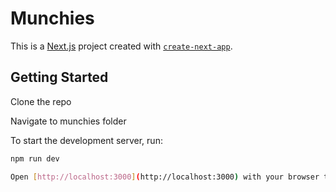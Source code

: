# Munchies

This is a [Next.js](https://nextjs.org) project created with [`create-next-app`](https://nextjs.org/docs/app/api-reference/cli/create-next-app).

## Getting Started

Clone the repo

Navigate to munchies folder

To start the development server, run: 

```bash
npm run dev

Open [http://localhost:3000](http://localhost:3000) with your browser to see the result.
